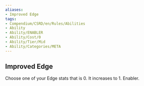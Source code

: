 ```yaml
---
aliases:
- Improved Edge
tags:
- Compendium/CSRD/en/Rules/Abilities
- Ability
- Ability/ENABLER
- Ability/Cost/0
- Ability/Tier/Mid
- Ability/Categories/META
---
```


  
## Improved Edge  
Choose one of your Edge stats that is 0. It increases to 1. Enabler. 
